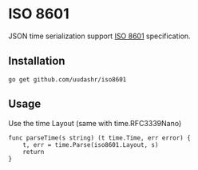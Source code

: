 # ISO 8601

JSON time serialization support [ISO 8601](https://xml2rfc.tools.ietf.org/public/rfc/html/rfc3339.html#anchor14) specification.

## Installation
`go get github.com/uudashr/iso8601`

## Usage
Use the time Layout (same with time.RFC3339Nano)

```golang
func parseTime(s string) (t time.Time, err error) {
    t, err = time.Parse(iso8601.Layout, s)
    return
}
```

